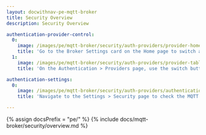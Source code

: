 ```yaml
---
layout: docwithnav-pe-mqtt-broker
title: Security Overview
description: Security Overview

authentication-provider-control:
  0:
    image: /images/pe/mqtt-broker/security/auth-providers/provider-home-switch.png
    title: 'Go to the Broker Settings card on the Home page to switch authentication providers.'
  1:
    image: /images/pe/mqtt-broker/security/auth-providers/provider-table-switch.png
    title: 'On the Authentication > Providers page, use the switch button in the table’s right column to enable or disable providers.'

authentication-settings:
  0:
    image: /images/pe/mqtt-broker/security/auth-providers/authentication-settings.png
    title: 'Navigate to the Settings > Security page to check the MQTT Authentication Settings.'

---
```


{% assign docsPrefix = "pe/" %}
{% include docs/mqtt-broker/security/overview.md %}
